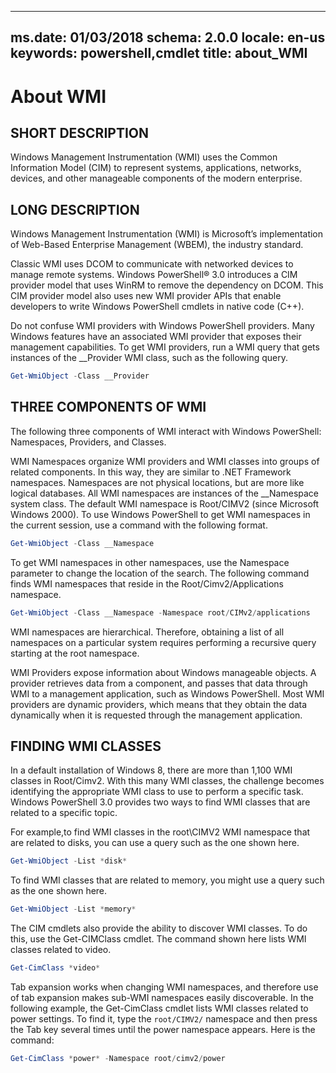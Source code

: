 ﻿
---
ms.date:  01/03/2018
schema:  2.0.0
locale:  en-us
keywords:  powershell,cmdlet
title:  about_WMI
---
# About WMI

## SHORT DESCRIPTION

Windows Management Instrumentation (WMI) uses the Common Information Model
(CIM) to represent systems, applications, networks, devices, and other
manageable components of the modern enterprise.

## LONG DESCRIPTION

Windows Management Instrumentation (WMI) is Microsoft’s implementation of
Web-Based Enterprise Management (WBEM), the industry standard.

Classic WMI uses DCOM to communicate with networked devices to manage remote
systems. Windows PowerShell® 3.0 introduces a CIM provider model that uses
WinRM to remove the dependency on DCOM. This CIM provider model also uses new
WMI provider APIs that enable developers to write Windows PowerShell cmdlets
in native code (C\+\+).

Do not confuse WMI providers with Windows PowerShell providers. Many Windows
features have an associated WMI provider that exposes their management
capabilities. To get WMI providers, run a WMI query that gets instances of the
__Provider WMI class, such as the following query.

```powershell
Get-WmiObject -Class __Provider
```

## THREE COMPONENTS OF WMI

The following three components of WMI interact with Windows PowerShell:
Namespaces, Providers, and Classes.

WMI Namespaces organize WMI providers and WMI classes into groups of related
components. In this way, they are similar to .NET Framework namespaces.
Namespaces are not physical locations, but are more like logical databases.
All WMI namespaces are instances of the __Namespace system class. The default
WMI namespace is Root\/CIMV2 (since Microsoft Windows 2000). To use Windows
PowerShell to get WMI namespaces in the current session, use a command with
the following format.

```powershell
Get-WmiObject -Class __Namespace
```

To get WMI namespaces in other namespaces, use the Namespace parameter to
change the location of the search. The following command finds WMI namespaces
that reside in the Root/Cimv2/Applications namespace.

```powershell
Get-WmiObject -Class __Namespace -Namespace root/CIMv2/applications
```

WMI namespaces are hierarchical. Therefore, obtaining a list of all namespaces
on a particular system requires performing a recursive query starting at the
root namespace.

WMI Providers expose information about Windows manageable objects. A provider
retrieves data from a component, and passes that data through WMI to a
management application, such as Windows PowerShell. Most WMI providers are
dynamic providers, which means that they obtain the data dynamically when it
is requested through the management application.

## FINDING WMI CLASSES

In a default installation of Windows 8, there are more than 1,100 WMI classes
in Root\/Cimv2. With this many WMI classes, the challenge becomes identifying
the appropriate WMI class to use to perform a specific task. Windows
PowerShell 3.0 provides two ways to find WMI classes that are related to a
specific topic.

For example,to find WMI classes in the root\\CIMV2 WMI namespace that are
related to disks, you can use a query such as the one shown here.

```powershell
Get-WmiObject -List *disk*
```

To find WMI classes that are related to memory, you might use a query such as
the one shown here.

```powershell
Get-WmiObject -List *memory*
```

The CIM cmdlets also provide the ability to discover WMI classes. To do this,
use the Get-CIMClass cmdlet. The command shown here lists WMI classes related
to video.

```powershell
Get-CimClass *video*
```

Tab expansion works when changing WMI namespaces, and therefore use of tab
expansion makes sub-WMI namespaces easily discoverable. In the following
example, the Get-CimClass cmdlet lists WMI classes related to power settings.
To find it, type the `root/CIMV2/` namespace and then press the Tab key
several times until the power namespace appears. Here is the command:

```powershell
Get-CimClass *power* -Namespace root/cimv2/power
```